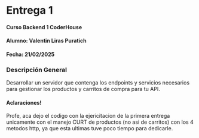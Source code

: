 # Entrega 1 
#### Curso Backend 1 CoderHouse
#### Alumno: Valentin Liras Puratich
#### Fecha: 21/02/2025

### Descripción General
Desarrollar un servidor que contenga los endpoints y servicios necesarios para gestionar los productos y carritos de compra para tu API.

#### Aclaraciones!
Profe, aca dejo el codigo con la ejericitacion de la primera entrega unicamente con el manejo CURT de productos (no asi de carritos) con los 4 metodos http, ya que esta ultimas tuve poco tiempo para dedicarle. 